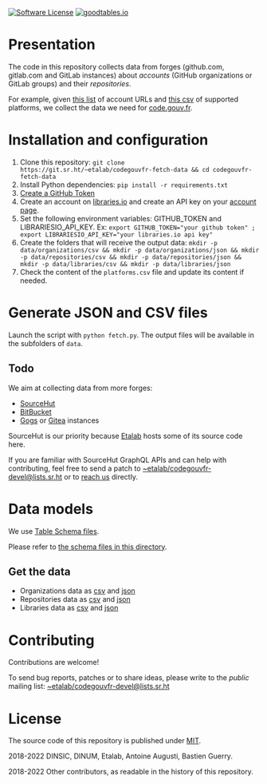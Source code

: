 [![Software License](https://img.shields.io/badge/Licence-MIT-orange.svg?style=flat-square)](https://git.sr.ht/~etalab/codegouvfr-fetch-data/tree/master/item/LICENSE.md) [![goodtables.io](https://goodtables.io/badge/github/etalab/data-codes-sources-fr.svg)](https://goodtables.io/github/etalab/data-codes-sources-fr)

# Presentation

The code in this repository collects data from forges (github.com, gitlab.com and GitLab instances) about *accounts* (GitHub organizations or GitLab groups) and their *repositories*.

For example, given [this list](https://git.sr.ht/~etalab/codegouvfr-sources/tree/master/item/comptes-organismes-publics.yml) of account URLs and [this csv](https://git.sr.ht/~etalab/codegouvfr-fetch-data/tree/master/item/platforms.csv) of supported platforms, we collect the data we need for [code.gouv.fr](https://code.gouv.fr).

# Installation and configuration

1. Clone this repository: `git clone https://git.sr.ht/~etalab/codegouvfr-fetch-data && cd codegouvfr-fetch-data`
2. Install Python dependencies: `pip install -r requirements.txt`
3. [Create a GitHub Token](https://docs.github.com/en/authentication/keeping-your-account-and-data-secure/creating-a-personal-access-token)
4. Create an account on [libraries.io](https://libraries.io/) and create an API key on your [account page](https://libraries.io/account).
5. Set the following environment variables: GITHUB_TOKEN and LIBRARIESIO_API_KEY. Ex: `export GITHUB_TOKEN="your github token" ; export LIBRARIESIO_API_KEY="your libraries.io api key"`
6. Create the folders that will receive the output data: `mkdir -p data/organizations/csv && mkdir -p data/organizations/json && mkdir -p data/repositories/csv && mkdir -p data/repositories/json && mkdir -p data/libraries/csv && mkdir -p data/libraries/json`
7. Check the content of the `platforms.csv` file and update its content if needed.

# Generate JSON and CSV files

Launch the script with `python fetch.py`. The output files will be available in the subfolders of `data`.

## Todo

We aim at collecting data from more forges:

- [SourceHut](https://sourcehut.org)
- [BitBucket](https://bitbucket.org)
- [Gogs](https://gogs.io) or [Gitea](https://gitea.io) instances

SourceHut is our priority because [Etalab](https://sr.ht/~etalab/) hosts some of its source code here.

If you are familiar with SourceHut GraphQL APIs and can help with contributing, feel free to send a patch to [~etalab/codegouvfr-devel@lists.sr.ht](mailto:~etalab/codegouvfr-devel@lists.sr.ht) or to [reach us](mailto:logiciels-libres@data.gouv.fr) directly.

# Data models

We use [Table Schema files](https://frictionlessdata.io/specs/table-schema/).

Please refer to [the schema files in this directory](./schemas/).

## Get the data

- Organizations data as [csv](https://code.gouv.fr/data/organizations/csv/all.csv) and [json](https://code.gouv.fr/data/organizations/json/all.json)
- Repositories data as [csv](https://code.gouv.fr//data/repositories/csv/all.csv) and [json](https://code.gouv.fr/data/repositories/json/all.json)
- Libraries data as [csv](https://code.gouv.fr//data/libraries/csv/all.csv) and [json](https://code.gouv.fr/data/libraries/json/all.json)

# Contributing

Contributions are welcome!

To send bug reports, patches or to share ideas, please write to the
*public* mailing list: [~etalab/codegouvfr-devel@lists.sr.ht](mailto:~etalab/codegouvfr-devel@lists.sr.ht)

# License

The source code of this repository is published under [MIT](LICENSE.md).

2018-2022 DINSIC, DINUM, Etalab, Antoine Augusti, Bastien Guerry.

2018-2022 Other contributors, as readable in the history of this repository.

